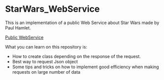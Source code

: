 # StarWars_WebService


This is an implementation of a public Web Service about Star Wars made by Paul Hamlet. 


[Public WebService](https://swapi.co/)


What you can learn on this repository is:
- How to create class depending on the response of the request.
- Best way to request Json object
- Some tips and tricks on how to implement good efficiency when making requests on large number of data
